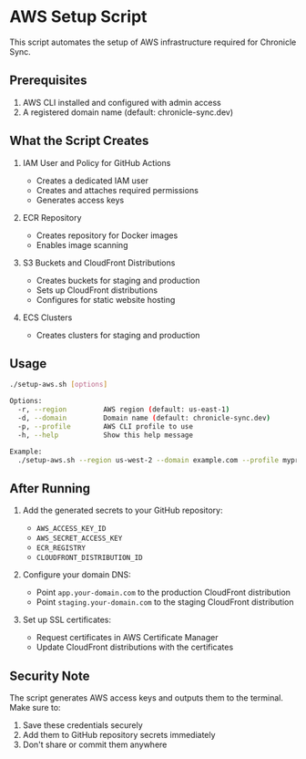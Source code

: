 # AWS Setup Script

This script automates the setup of AWS infrastructure required for Chronicle Sync.

## Prerequisites

1. AWS CLI installed and configured with admin access
2. A registered domain name (default: chronicle-sync.dev)

## What the Script Creates

1. IAM User and Policy for GitHub Actions
   - Creates a dedicated IAM user
   - Creates and attaches required permissions
   - Generates access keys

2. ECR Repository
   - Creates repository for Docker images
   - Enables image scanning

3. S3 Buckets and CloudFront Distributions
   - Creates buckets for staging and production
   - Sets up CloudFront distributions
   - Configures for static website hosting

4. ECS Clusters
   - Creates clusters for staging and production

## Usage

```bash
./setup-aws.sh [options]

Options:
  -r, --region         AWS region (default: us-east-1)
  -d, --domain         Domain name (default: chronicle-sync.dev)
  -p, --profile        AWS CLI profile to use
  -h, --help           Show this help message

Example:
  ./setup-aws.sh --region us-west-2 --domain example.com --profile myprofile
```

## After Running

1. Add the generated secrets to your GitHub repository:
   - `AWS_ACCESS_KEY_ID`
   - `AWS_SECRET_ACCESS_KEY`
   - `ECR_REGISTRY`
   - `CLOUDFRONT_DISTRIBUTION_ID`

2. Configure your domain DNS:
   - Point `app.your-domain.com` to the production CloudFront distribution
   - Point `staging.your-domain.com` to the staging CloudFront distribution

3. Set up SSL certificates:
   - Request certificates in AWS Certificate Manager
   - Update CloudFront distributions with the certificates

## Security Note

The script generates AWS access keys and outputs them to the terminal. Make sure to:
1. Save these credentials securely
2. Add them to GitHub repository secrets immediately
3. Don't share or commit them anywhere